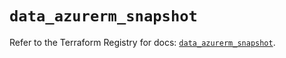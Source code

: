 # `data_azurerm_snapshot`

Refer to the Terraform Registry for docs: [`data_azurerm_snapshot`](https://registry.terraform.io/providers/hashicorp/azurerm/3.87.0/docs/data-sources/snapshot).
